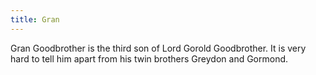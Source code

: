 ```yaml
---
title: Gran
---
```


Gran Goodbrother is the third son of Lord Gorold Goodbrother. It is very hard to tell him apart from his twin brothers Greydon and Gormond.



